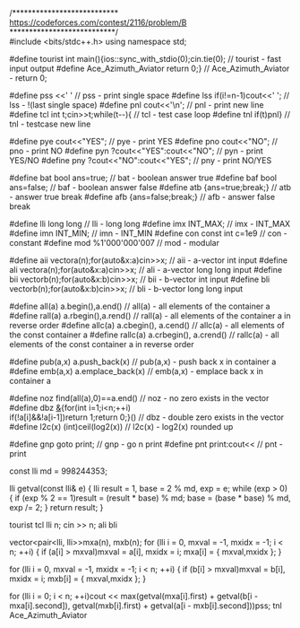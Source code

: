 /***************************  
https://codeforces.com/contest/2116/problem/B  
***************************/  
#include <bits/stdc++.h>
using namespace std;

#define tourist int main(){ios::sync_with_stdio(0);cin.tie(0);  // tourist - fast input output
#define Ace_Azimuth_Aviator return 0;}                          // Ace_Azimuth_Aviator - return 0;

#define pss <<' '                                               // pss - print single space
#define lss if(i!=n-1)cout<<' ';                                // lss - !(last single space)
#define pnl cout<<'\n';                                         // pnl - print new line
#define tcl int t;cin>>t;while(t--){                            // tcl - test case loop
#define tnl if(t)pnl}                                           // tnl - testcase new line

#define pye cout<<"YES";                                        // pye - print YES
#define pno cout<<"NO";                                         // pno - print NO
#define pyn ?cout<<"YES":cout<<"NO";                            // pyn - print YES/NO
#define pny ?cout<<"NO":cout<<"YES";                            // pny - print NO/YES

#define bat bool ans=true;                                      // bat - boolean answer true
#define baf bool ans=false;                                     // baf - boolean answer false
#define atb {ans=true;break;}                                   // atb - answer true break
#define afb {ans=false;break;}                                  // afb - answer false break

#define lli long long                                           // lli - long long
#define imx INT_MAX;                                            // imx - INT_MAX
#define imn INT_MIN;                                            // imn - INT_MIN
#define con const int c=1e9                                     // con - constant
#define mod %1'000'000'007                                      // mod - modular

#define aii vector<int>a(n);for(auto&x:a)cin>>x;                // aii - a-vector int input
#define ali vector<lli>a(n);for(auto&x:a)cin>>x;                // ali - a-vector long long input
#define bii vector<int>b(n);for(auto&x:b)cin>>x;                // bii - b-vector int input
#define bli vector<lli>b(n);for(auto&x:b)cin>>x;                // bli - b-vector long long input

#define all(a) a.begin(),a.end()                                // all(a) - all elements of the container a
#define rall(a) a.rbegin(),a.rend()                             // rall(a) - all elements of the container a in reverse order
#define allc(a) a.cbegin(), a.cend()                            // allc(a) - all elements of the const container a
#define rallc(a) a.crbegin(), a.crend()                         // rallc(a) - all elements of the const container a in reverse order

#define pub(a,x) a.push_back(x)                                 // pub(a,x) - push back x in container a
#define emb(a,x) a.emplace_back(x)                              // emb(a,x) - emplace back x in container a

#define noz find(all(a),0)==a.end()                             // noz - no zero exists in the vector
#define dbz [&](){for(int i=1;i<n;++i)\
if(!a[i]&&!a[i-1])return 1;return 0;}()                         // dbz - double zero exists in the vector
#define l2c(x) (int)ceil(log2(x))                               // l2c(x) - log2(x) rounded up

#define gnp goto print;                                         // gnp - go n print
#define pnt print:cout<<                                        // pnt - print

const lli md = 998244353;

lli getval(const lli& e) {
    lli result = 1, base = 2 % md, exp = e;
    while (exp > 0) {
        if (exp % 2 == 1)result = (result * base) % md;
        base = (base * base) % md, exp /= 2;
    }
    return result;
}

tourist tcl
lli n; cin >> n; ali bli

vector<pair<lli, lli>>mxa(n), mxb(n);
for (lli i = 0, mxval = -1, mxidx = -1; i < n; ++i) {
    if (a[i] > mxval)mxval = a[i], mxidx = i;
    mxa[i] = { mxval,mxidx };
}

for (lli i = 0, mxval = -1, mxidx = -1; i < n; ++i) {
    if (b[i] > mxval)mxval = b[i], mxidx = i;
    mxb[i] = { mxval,mxidx };
}

for (lli i = 0; i < n; ++i)cout << max(getval(mxa[i].first) + getval(b[i - mxa[i].second]), getval(mxb[i].first) + getval(a[i - mxb[i].second]))pss;
tnl Ace_Azimuth_Aviator
